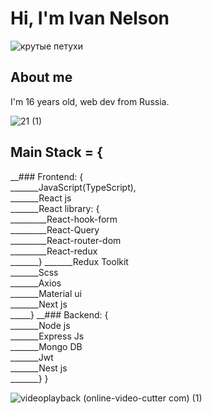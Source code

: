 # Hi, I'm Ivan Nelson 

![крутые петухи](https://github.com/zxcivan07/zxcivan07/assets/108341880/59d7b247-5e5c-41eb-b73b-2f13a4b1bbc2)


## About me
I'm 16 years old, web dev from Russia.

![21 (1)](https://github.com/zxcivan07/zxcivan07/assets/108341880/99689891-c277-4eb3-ab99-b8d8348718e1)


## Main Stack = { <br/>
__### Frontend: {<br/>
_______JavaScript(TypeScript), <br/>
_______React js <br/>
_______React library: { <br/>
_________React-hook-form <br/>
_________React-Query <br/>
_________React-router-dom <br/>
_________React-redux <br/>
_______}
_______Redux Toolkit <br/>
_______Scss <br/>
_______Axios <br/>
_______Material ui <br/>
_______Next js <br/>
_____}
__### Backend: { <br/> 
_______Node js <br/>
_______Express Js <br/>
_______Mongo DB <br/>
_______Jwt <br/>
_______Nest js <br/>
_______}
}

![videoplayback (online-video-cutter com) (1)](https://github.com/zxcivan07/zxcivan07/assets/108341880/b4b4c6d9-432d-4bad-91b7-8158e9a529ae)
